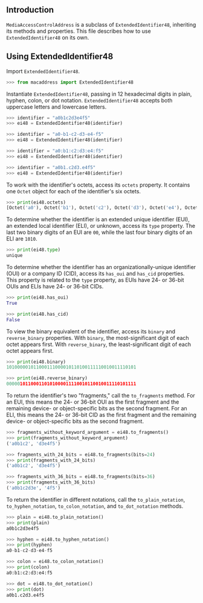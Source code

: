 ## Introduction

`MediaAccessControlAddress` is a subclass of `ExtendedIdentifier48`, inheriting its methods and properties.  This file describes how to use `ExtendedIdentifier48` on its own.

## Using ExtendedIdentifier48

Import `ExtendedIdentifier48`.

```python
>>> from macaddress import ExtendedIdentifier48
```

Instantiate `ExtendedIdentifier48`, passing in 12 hexadecimal digits in plain, hyphen, colon, or dot notation.  `ExtendedIdentifier48` accepts both uppercase letters and lowercase letters.

```python
>>> identifier = "a0b1c2d3e4f5"
>>> ei48 = ExtendedIdentifier48(identifier)
```

```python
>>> identifier = "a0-b1-c2-d3-e4-f5"
>>> ei48 = ExtendedIdentifier48(identifier)
```

```python
>>> identifier = "a0:b1:c2:d3:e4:f5"
>>> ei48 = ExtendedIdentifier48(identifier)
```

```python
>>> identifier = "a0b1.c2d3.e4f5"
>>> ei48 = ExtendedIdentifier48(identifier)
```

To work with the identifier's octets, access its `octets` property.  It contains one `Octet` object for each of the identifier's six octets.

```python
>>> print(ei48.octets)
[Octet('a0'), Octet('b1'), Octet('c2'), Octet('d3'), Octet('e4'), Octet('f5')]
```

To determine whether the identifier is an extended unique identifier (EUI), an extended local identifier (ELI), or unknown, access its `type` property.  The last two binary digits of an EUI are `00`, while the last four binary digits of an ELI are `1010`.

```python
>>> print(ei48.type)
unique
```

To determine whether the identifier has an organizationally-unique identifier (OUI) or a company ID (CID), access its `has_oui` and `has_cid` properties.  This property is related to the `type` property, as EUIs have 24- or 36-bit OUIs and ELIs have 24- or 36-bit CIDs.

```python
>>> print(ei48.has_oui)
True
```

```python
>>> print(ei48.has_cid)
False
```


To view the binary equivalent of the identifier, access its `binary` and `reverse_binary` properties. With `binary`, the most-significant digit of each octet appears first.  With `reverse_binary`, the least-significant digit of each octet appears first.

```python
>>> print(ei48.binary)
101000001011000111000010110100111110010011110101
```

```python
>>> print(ei48.reverse_binary)
000001011000110101000011110010110010011110101111
```

To return the identifier's two "fragments," call the `to_fragments` method.  For an EUI, this means the 24- or 36-bit OUI as the first fragment and the remaining device- or object-specific bits as the second fragment.  For an ELI, this means the 24- or 36-bit CID as the first fragment and the remaining device- or object-specific bits as the second fragment.

```python
>>> fragments_without_keyword_argument = ei48.to_fragments()
>>> print(fragments_without_keyword_argument)
('a0b1c2', 'd3e4f5')
```

```python
>>> fragments_with_24_bits = ei48.to_fragments(bits=24)
>>> print(fragments_with_24_bits)
('a0b1c2', 'd3e4f5')
```

```python
>>> fragments_with_36_bits = ei48.to_fragments(bits=36)
>>> print(fragments_with_36_bits)
('a0b1c2d3e', '4f5')
```

To return the identifier in different notations, call the `to_plain_notation`, `to_hyphen_notation`, `to_colon_notation`, and `to_dot_notation` methods.

```python
>>> plain = ei48.to_plain_notation()
>>> print(plain)
a0b1c2d3e4f5
```

```python
>>> hyphen = ei48.to_hyphen_notation()
>>> print(hyphen)
a0-b1-c2-d3-e4-f5
```

```python
>>> colon = ei48.to_colon_notation()
>>> print(colon)
a0:b1:c2:d3:e4:f5
```

```python
>>> dot = ei48.to_dot_notation()
>>> print(dot)
a0b1.c2d3.e4f5
```
